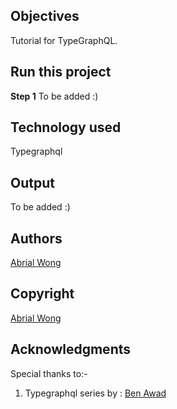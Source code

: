 ## Objectives

Tutorial for TypeGraphQL.

## Run this project

<b>Step 1</b>
To be added :)

## Technology used
Typegraphql

## Output
To be added :)

## Authors
<a href="">Abrial Wong</a>
## Copyright
<a href="">Abrial Wong</a>

## Acknowledgments

Special thanks to:-

1) Typegraphql series by : 
<a href="https://github.com/benawad">Ben Awad</a>
